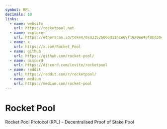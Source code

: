 ```yaml
---
symbol: RPL
decimals: 18
links:
  - name: website
    url: https://rocketpool.net
  - name: explorer
    url: https://etherscan.io/token/0xd33526068d116ce69f19a9ee46f0bd304f21a51f
  - name: x
    url: https://x.com/Rocket_Pool
  - name: github
    url: https://github.com/rocket-pool/
  - name: discord
    url: https://discord.com/invite/rocketpool
  - name: reddit
    url: https://reddit.com/r/rocketpool/
  - name: medium
    url: https://medium.com/rocket-pool
---
```


# Rocket Pool

Rocket Pool Protocol (RPL) - Decentralised Proof of Stake Pool
